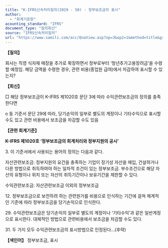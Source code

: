 ```yaml
---
title: "K-IFRS신속처리질의(2019 - 50) - 정부보조금의 표시"
author:
  - "회계기준원"
acounting_standard: "IFRS"
document_type: "질의회신"
source: "IFRS신속처리질의"
url: "https://www.samili.com/acc/QnaView.asp?op=3&op2=1&method=title&group=2124-15;1&orgcode=3&searchword=&page=39&code=K%2DIFRS%EC%8B%A0%EC%86%8D%EC%B2%98%EB%A6%AC%EC%A7%88%EC%9D%98%2D50%3A201904"
---
```

**【질의】**

  

회사는 직영 식자재 매장을 추가로 확장하면서 정부로부터 ‘청년추가고용장려금’을 수령할 예정임. 해당 금액을 수령한 경우, 관련 비용(종업원 급여)에서 차감하여 표시할 수 있는지?

  
  

**【회신】**

  

□ 해당 정부보조금이 K-IFRS 제1020호 문단 3에 따라 수익관련보조금의 정의를 충족한다면

  

o 동 기준서 문단 29에 따라, 당기손익의 일부로 별도의 계정이나 기타수익으로 표시할 수도 있고 관련 비용에서 보조금을 차감할 수도 있음

  
  

**【관련 회계기준】**

  

**K-IFRS 제1020호 ‘정부보조금의 회계처리와 정부지원의 공시’**

  

3\. 이 기준서에서 사용되는 용어의 정의는 다음과 같다.

자산관련보조금: 정부지원의 요건을 충족하는 기업이 장기성 자산을 매입, 건설하거나 다른 방법으로 취득하여야 하는 일차적 조건이 있는 정부보조금. 부수조건으로 해당 자산의 유형이나 위치 또는 자산의 취득기간이나 보유기간을 제한할 수 있다.

수익관련보조금: 자산관련보조금 이외의 정부보조금

  

12\. 정부보조금으로 보전하려 하는 관련원가를 비용으로 인식하는 기간에 걸쳐 체계적인 기준에 따라 정부보조금을 당기손익으로 인식한다.

  

29\. 수익관련보조금은 당기손익의 일부로 별도의 계정이나 ‘기타수익’과 같은 일반계정으로 표시한다. 대체적인 방법으로 관련비용에서 보조금을 차감할 수도 있다.

  

31\. 두 가지 모두 수익관련보조금의 표시방법으로 인정된다...(후략)

  
  

**【색인어】** 정부보조금, 표시

